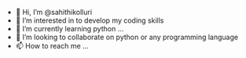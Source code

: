 - 👋 Hi, I’m @sahithikolluri
- 👀 I’m interested in to develop my coding skills
- 🌱 I’m currently learning python ...
- 💞️ I’m looking to collaborate on python or any programming language
- 📫 How to reach me ...

<!---
sahithikolluri/sahithikolluri is a ✨ special ✨ repository because its `README.md` (this file) appears on your GitHub profile.
You can click the Preview link to take a look at your changes.
--->
